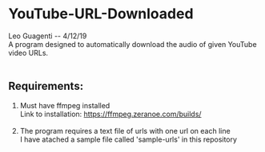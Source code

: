 # YouTube-URL-Downloaded<br>
Leo Guagenti -- 4/12/19<br>
A program designed to automatically download the audio of given YouTube video URLs.<br><br>

## Requirements:<br>
1) Must have ffmpeg installed<br>
Link to installation: https://ffmpeg.zeranoe.com/builds/<br><br>
2) The program requires a text file of urls with one url on each line<br>
I have atached a sample file called 'sample-urls' in this repository




